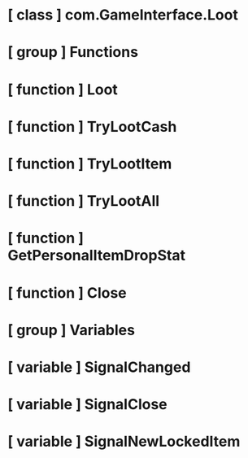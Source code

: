 # [ class ] com.GameInterface.Loot

# [ group ] Functions

# [ function ] Loot

# [ function ] TryLootCash

# [ function ] TryLootItem

# [ function ] TryLootAll

# [ function ] GetPersonalItemDropStat

# [ function ] Close

# [ group ] Variables

# [ variable ] SignalChanged

# [ variable ] SignalClose

# [ variable ] SignalNewLockedItem


